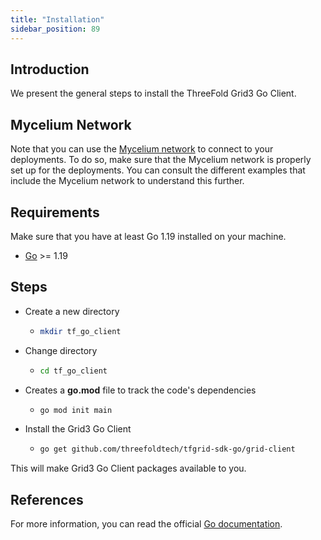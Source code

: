 ```yaml
---
title: "Installation"
sidebar_position: 89
---
```




## Introduction

We present the general steps to install the ThreeFold Grid3 Go Client.

## Mycelium Network

Note that you can use the [Mycelium network](../../system_administrators/mycelium_toc/mycelium_toc) to connect to your deployments. To do so, make sure that the Mycelium network is properly set up for the deployments. You can consult the different examples that include the Mycelium network to understand this further.

## Requirements

Make sure that you have at least Go 1.19 installed on your machine.

- [Go](https://golang.org/doc/install) >= 1.19

## Steps

* Create a new directory
  * ```bash
    mkdir tf_go_client
    ```
* Change directory
  * ```bash
    cd tf_go_client
    ```
* Creates a **go.mod** file to track the code's dependencies
  * ```bash
    go mod init main
    ```
* Install the Grid3 Go Client
  * ```bash
    go get github.com/threefoldtech/tfgrid-sdk-go/grid-client
    ```

This will make Grid3 Go Client packages available to you.

## References

For more information, you can read the official [Go documentation](https://go.dev/doc/).